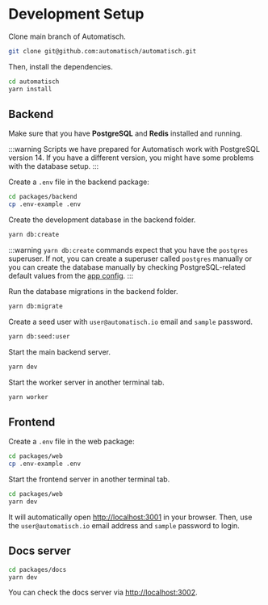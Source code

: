 # Development Setup

Clone main branch of Automatisch.

```bash
git clone git@github.com:automatisch/automatisch.git
```

Then, install the dependencies.

```bash
cd automatisch
yarn install
```

## Backend

Make sure that you have **PostgreSQL** and **Redis** installed and running.

:::warning
Scripts we have prepared for Automatisch work with PostgreSQL version 14. If you have a different version, you might have some problems with the database setup.
:::

Create a `.env` file in the backend package:

```bash
cd packages/backend
cp .env-example .env
```

Create the development database in the backend folder.

```bash
yarn db:create
```

:::warning
`yarn db:create` commands expect that you have the `postgres` superuser. If not, you can create a superuser called `postgres` manually or you can create the database manually by checking PostgreSQL-related default values from the [app config](https://github.com/youssefmohamed97/LinkHub-proj/blob/main/packages/backend/src/config/app.js).
:::

Run the database migrations in the backend folder.

```bash
yarn db:migrate
```

Create a seed user with `user@automatisch.io` email and `sample` password.

```bash
yarn db:seed:user
```

Start the main backend server.

```bash
yarn dev
```

Start the worker server in another terminal tab.

```bash
yarn worker
```

## Frontend

Create a `.env` file in the web package:

```bash
cd packages/web
cp .env-example .env
```

Start the frontend server in another terminal tab.

```bash
cd packages/web
yarn dev
```

It will automatically open [http://localhost:3001](http://localhost:3001) in your browser. Then, use the `user@automatisch.io` email address and `sample` password to login.

## Docs server

```bash
cd packages/docs
yarn dev
```

You can check the docs server via [http://localhost:3002](http://localhost:3002).
